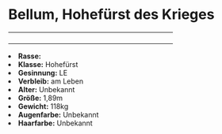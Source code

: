# Bellum, Hohefürst des Krieges

<primary-label ref="npc"/>

<secondary-label ref="faergria"/>

<secondary-label ref="4"/>

<table>
<tr><td>
<p>

</p>

</td><td width="300">
<!-- Edit here -->
<img src="bellum.png" alt="" />
</td></tr>
</table>

<procedure title="Allgemeine Informationen">
<list columns="2">
<li><b>Rasse:</b> <a href="Folks.md" anchor="d-monen"></a></li>
<li><b>Klasse:</b> Hohefürst</li>
<li><b>Gesinnung:</b> LE</li>
<li><b>Verbleib:</b> am Leben</li>
</list>
</procedure>

<procedure title="Aussehen">
<list columns="3">
<li><b>Alter:</b> Unbekannt</li>
<li><b>Größe:</b> 1,89m</li>
<li><b>Gewicht:</b> 118kg</li>
<li><b>Augenfarbe:</b> Unbekannt</li>
<li><b>Haarfarbe:</b> Unbekannt</li>
</list>
</procedure>

<procedure title="Beziehungen">
<list columns="2">
</list>
</procedure>

<!--
## Notizen

- **Ziele:** 
- **Geheimnisse:** 
-->